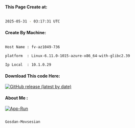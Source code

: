 
   
#### This Page Create at:

```bash

2025-05-31 - 03:17:31 UTC

```

#### Create By Machine:

```bash

Host Name : fv-az1049-736

platform  : Linux-6.11.0-1015-azure-x86_64-with-glibc2.39

Ip Local  : 10.1.0.29

```
#### Download This code Here:

[![GitHub release (latest by date)](https://img.shields.io/github/v/release/Gosdan-Movsesian/Gosdan?style=for-the-badge&label=Download)](https://github.com/Gosdan-Movsesian/Gosdan/releases) 

</p> 

#### About Me :

[![App-Run](https://github.com/Gosdan-Movsesian/Gosdan/actions/workflows/App-Run.yml/badge.svg)](https://github.com/Gosdan-Movsesian/Gosdan/actions/workflows/App-Run.yml)

```bash

Gosdan-Movsesian

```

